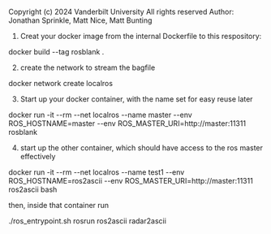 Copyright (c) 2024 Vanderbilt University
All rights reserved
Author: Jonathan Sprinkle, Matt Nice, Matt Bunting

1. Creat your docker image from the internal Dockerfile to this respository:

  docker build --tag rosblank .

2. create the network to stream the bagfile

  docker network create localros
  
3. Start up your docker container, with the name set for easy reuse later

  docker run -it --rm --net localros --name master --env ROS_HOSTNAME=master --env ROS_MASTER_URI=http://master:11311 rosblank

4. start up the other container, which should have access to the ros master effectively

  docker run -it --rm --net localros --name test1 --env ROS_HOSTNAME=ros2ascii --env ROS_MASTER_URI=http://master:11311 ros2ascii bash  

then, inside that container run

  ./ros_entrypoint.sh 
  rosrun ros2ascii radar2ascii
  
